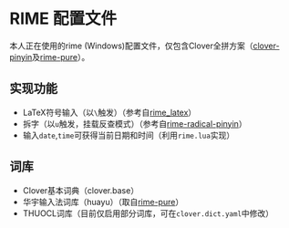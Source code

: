 # RIME 配置文件

本人正在使用的rime (Windows)配置文件，仅包含Clover全拼方案（[clover-pinyin](https://github.com/fkxxyz/rime-cloverpinyin)及[rime-pure](https://github.com/SivanLaai/rime-pure)）。

## 实现功能

- LaTeX符号输入（以`\`触发）（参考自[rime_latex](https://github.com/shenlebantongying/rime_latex)）
- 拆字（以`u`触发，挂载反查模式）（参考自[rime-radical-pinyin](https://github.com/mirtlecn/rime-radical-pinyin)）
- 输入`date`,`time`可获得当前日期和时间（利用`rime.lua`实现）

## 词库

- Clover基本词典（clover.base）
- 华宇输入法词库（huayu）（取自[rime-pure](https://github.com/SivanLaai/rime-pure)）
- THUOCL词库（目前仅启用部分词库，可在`clover.dict.yaml`中修改）
